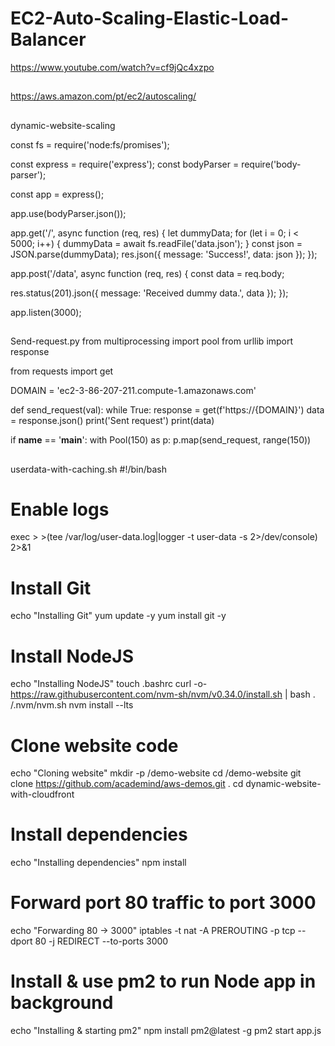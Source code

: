 # EC2-Auto-Scaling-Elastic-Load-Balancer

https://www.youtube.com/watch?v=cf9jQc4xzpo

##

https://aws.amazon.com/pt/ec2/autoscaling/

##
dynamic-website-scaling

const fs = require('node:fs/promises');

const express = require('express');
const bodyParser = require('body-parser');

const app = express();

app.use(bodyParser.json());

app.get('/', async function (req, res) {
  let dummyData;
  for (let i = 0; i < 5000; i++) {
    dummyData = await fs.readFile('data.json');
  }
  const json = JSON.parse(dummyData);
  res.json({ message: 'Success!', data: json });
});

app.post('/data', async function (req, res) {
  const data = req.body;

  res.status(201).json({ message: 'Received dummy data.', data });
});

app.listen(3000);

##

Send-request.py
from multiprocessing import pool
from urllib import response

from requests import get 

DOMAIN = 'ec2-3-86-207-211.compute-1.amazonaws.com'

def send_request(val):
    while True:
        response = get(f'https://{DOMAIN}')
        data = response.json()
        print('Sent request')
        print(data)

if __name__ == '__main__':
    with Pool(150) as p:
        p.map(send_request, range(150))
##

userdata-with-caching.sh
#!/bin/bash

# Enable logs
exec > >(tee /var/log/user-data.log|logger -t user-data -s 2>/dev/console) 2>&1

# Install Git
echo "Installing Git"
yum update -y
yum install git -y

# Install NodeJS
echo "Installing NodeJS"
touch .bashrc
curl -o- https://raw.githubusercontent.com/nvm-sh/nvm/v0.34.0/install.sh | bash
. /.nvm/nvm.sh
nvm install --lts

# Clone website code
echo "Cloning website"
mkdir -p /demo-website
cd /demo-website
git clone https://github.com/academind/aws-demos.git .
cd dynamic-website-with-cloudfront

# Install dependencies
echo "Installing dependencies"
npm install

# Forward port 80 traffic to port 3000
echo "Forwarding 80 -> 3000"
iptables -t nat -A PREROUTING -p tcp --dport 80 -j REDIRECT --to-ports 3000

# Install & use pm2 to run Node app in background
echo "Installing & starting pm2"
npm install pm2@latest -g
pm2 start app.js
